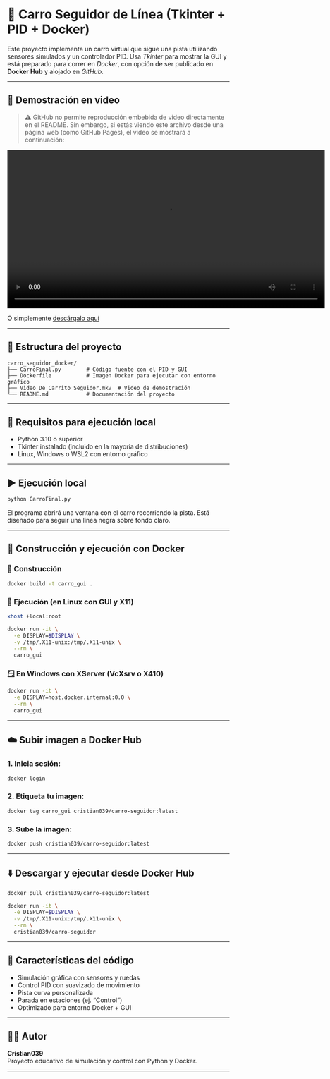 # 🚗 Carro Seguidor de Línea (Tkinter + PID + Docker)

Este proyecto implementa un carro virtual que sigue una pista utilizando sensores simulados y un controlador PID. Usa *Tkinter* para mostrar la GUI y está preparado para correr en *Docker*, con opción de ser publicado en **Docker Hub** y alojado en *GitHub*.

---

## 🎥 Demostración en video

> ⚠️ GitHub no permite reproducción embebida de video directamente en el README. Sin embargo, si estás viendo este archivo desde una página web (como GitHub Pages), el video se mostrará a continuación:

<video width="720" controls>
  <source src="Video De Carrito Seguidor.mkv" type="video/x-matroska">
  Tu navegador no puede reproducir este video.
</video>

O simplemente [descárgalo aquí](./Video%20De%20Carrito%20Seguidor.mkv)

---

## 📁 Estructura del proyecto

```
carro_seguidor_docker/
├── CarroFinal.py        # Código fuente con el PID y GUI
├── Dockerfile           # Imagen Docker para ejecutar con entorno gráfico
├── Video De Carrito Seguidor.mkv  # Video de demostración
└── README.md            # Documentación del proyecto
```

---

## 🔧 Requisitos para ejecución local

- Python 3.10 o superior
- Tkinter instalado (incluido en la mayoría de distribuciones)
- Linux, Windows o WSL2 con entorno gráfico

---

## ▶️ Ejecución local

```bash
python CarroFinal.py
```

El programa abrirá una ventana con el carro recorriendo la pista. Está diseñado para seguir una línea negra sobre fondo claro.

---

## 🐳 Construcción y ejecución con Docker

### 🔨 Construcción

```bash
docker build -t carro_gui .
```

### 🚀 Ejecución (en Linux con GUI y X11)

```bash
xhost +local:root

docker run -it \
  -e DISPLAY=$DISPLAY \
  -v /tmp/.X11-unix:/tmp/.X11-unix \
  --rm \
  carro_gui
```

### 🪟 En Windows con XServer (VcXsrv o X410)

```bash
docker run -it \
  -e DISPLAY=host.docker.internal:0.0 \
  --rm \
  carro_gui
```

---

## ☁️ Subir imagen a Docker Hub

### 1. Inicia sesión:

```bash
docker login
```

### 2. Etiqueta tu imagen:

```bash
docker tag carro_gui cristian039/carro-seguidor:latest
```

### 3. Sube la imagen:

```bash
docker push cristian039/carro-seguidor:latest
```

---

## ⬇️ Descargar y ejecutar desde Docker Hub

```bash
docker pull cristian039/carro-seguidor:latest
```

```bash
docker run -it \
  -e DISPLAY=$DISPLAY \
  -v /tmp/.X11-unix:/tmp/.X11-unix \
  --rm \
  cristian039/carro-seguidor
```

---

## 🧠 Características del código

- Simulación gráfica con sensores y ruedas
- Control PID con suavizado de movimiento
- Pista curva personalizada
- Parada en estaciones (ej. “Control”)
- Optimizado para entorno Docker + GUI

---

## 🧑‍💻 Autor

**Cristian039**  
Proyecto educativo de simulación y control con Python y Docker.

---
